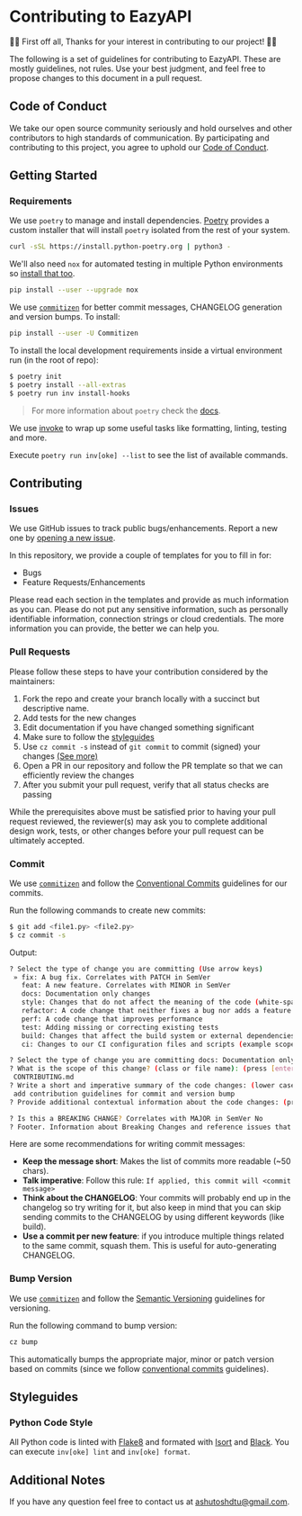 # Contributing to EazyAPI

👏🎉 First off all, Thanks for your interest in contributing to our project! 🎉👏

The following is a set of guidelines for contributing to EazyAPI. These are
mostly guidelines, not rules. Use your best judgment, and feel free to propose changes to this document in a pull request.

## Code of Conduct

We take our open source community seriously and hold ourselves and other contributors to high standards of communication. By participating and contributing to this project, you agree to uphold our [Code of Conduct](CODE_OF_CONDUCT.md).

## Getting Started

### Requirements

We use `poetry` to manage and install dependencies. [Poetry](https://python-poetry.org/) provides a custom installer that will install `poetry` isolated from the rest of your system.

```bash
curl -sSL https://install.python-poetry.org | python3 -
```

We'll also need `nox` for automated testing in multiple Python environments so [install that too](https://nox.thea.codes/en/stable/).

```bash
pip install --user --upgrade nox
```

We use [`commitizen`](https://commitizen-tools.github.io/) for better commit messages, CHANGELOG generation and version bumps. To install:

```bash
pip install --user -U Commitizen
```

To install the local development requirements inside a virtual environment run (in the root of repo):

```bash
$ poetry init
$ poetry install --all-extras
$ poetry run inv install-hooks
```

> For more information about `poetry` check the [docs](https://python-poetry.org/docs/).

We use [invoke](http://www.pyinvoke.org/) to wrap up some useful tasks like formatting, linting, testing and more.

Execute `poetry run inv[oke] --list` to see the list of available commands.

## Contributing

### Issues

We use GitHub issues to track public bugs/enhancements. Report a new one by [opening a new issue](https://github.com/ashutoshdtu/eazyapi/issues).

In this repository, we provide a couple of templates for you to fill in for:

* Bugs
* Feature Requests/Enhancements

Please read each section in the templates and provide as much information as you can. Please do not put any sensitive information,
such as personally identifiable information, connection strings or cloud credentials. The more information you can provide, the better we can help you.

### Pull Requests

Please follow these steps to have your contribution considered by the maintainers:

1. Fork the repo and create your branch locally with a succinct but descriptive name.
2. Add tests for the new changes
3. Edit documentation if you have changed something significant
4. Make sure to follow the [styleguides](#styleguides)
5. Use `cz commit -s` instead of `git commit` to commit (signed) your changes [(See more)](#commit)
6. Open a PR in our repository and follow the PR template so that we can efficiently review the changes
7. After you submit your pull request, verify that all status checks are passing

While the prerequisites above must be satisfied prior to having your pull request reviewed, the reviewer(s) may ask you to complete additional design
work, tests, or other changes before your pull request can be ultimately accepted.

### Commit

We use [`commitizen`](https://commitizen-tools.github.io/) and follow the [Conventional Commits](https://www.conventionalcommits.org/) guidelines for our commits. 

Run the following commands to create new commits:

```bash
$ git add <file1.py> <file2.py>
$ cz commit -s
```

Output:

```bash
? Select the type of change you are committing (Use arrow keys)
 » fix: A bug fix. Correlates with PATCH in SemVer
   feat: A new feature. Correlates with MINOR in SemVer
   docs: Documentation only changes
   style: Changes that do not affect the meaning of the code (white-space, formatting, missing semi-colons, etc)
   refactor: A code change that neither fixes a bug nor adds a feature
   perf: A code change that improves performance
   test: Adding missing or correcting existing tests
   build: Changes that affect the build system or external dependencies (example scopes: pip, docker, npm)
   ci: Changes to our CI configuration files and scripts (example scopes: GitLabCI)
```

```bash
? Select the type of change you are committing docs: Documentation only changes
? What is the scope of this change? (class or file name): (press [enter] to skip)
 CONTRIBUTING.md
? Write a short and imperative summary of the code changes: (lower case and no period)
 add contribution guidelines for commit and version bump
? Provide additional contextual information about the code changes: (press [enter] to skip)

? Is this a BREAKING CHANGE? Correlates with MAJOR in SemVer No
? Footer. Information about Breaking Changes and reference issues that this commit closes: (press [enter] to skip)

```

Here are some recommendations for writing commit messages:

- **Keep the message short**: Makes the list of commits more readable (~50 chars).
- **Talk imperative**: Follow this rule: `If applied, this commit will <commit message>`
- **Think about the CHANGELOG**: Your commits will probably end up in the changelog so try writing for it, but also keep in mind that you can skip sending commits to the CHANGELOG by using different keywords (like build).
- **Use a commit per new feature**: if you introduce multiple things related to the same commit, squash them. This is useful for auto-generating CHANGELOG.


### Bump Version

We use [`commitizen`](https://commitizen-tools.github.io/) and follow the [Semantic Versioning](https://semver.org/) guidelines for versioning.

Run the following command to bump version:

```bash
cz bump
```

This automatically bumps the appropriate major, minor or patch version based on commits (since we follow [conventional commits](https://www.conventionalcommits.org/) guidelines).


## Styleguides

### Python Code Style

All Python code is linted with [Flake8](https://github.com/PyCQA/flake8) and formated with
[Isort](https://github.com/PyCQA/isort) and [Black](https://github.com/psf/black). You can
execute `inv[oke] lint` and `inv[oke] format`.

## Additional Notes

If you have any question feel free to contact us at ashutoshdtu@gmail.com.
